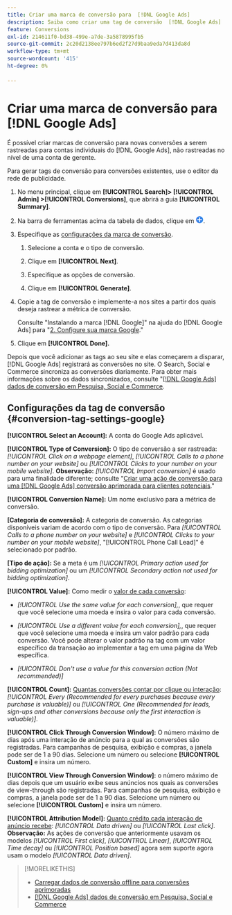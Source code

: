 ```yaml
---
title: Criar uma marca de conversão para  [!DNL Google Ads]
description: Saiba como criar uma tag de conversão  [!DNL Google Ads] .
feature: Conversions
exl-id: 214611f0-bd38-499e-a7de-3a5878995fb5
source-git-commit: 2c20d2138ee797b6ed2f27d9baa9eda7d413da8d
workflow-type: tm+mt
source-wordcount: '415'
ht-degree: 0%

---
```


# Criar uma marca de conversão para [!DNL Google Ads]

É possível criar marcas de conversão para novas conversões a serem rastreadas para contas individuais do [!DNL Google Ads], não rastreadas no nível de uma conta de gerente.

Para gerar tags de conversão para conversões existentes, use o editor da rede de publicidade.

1. No menu principal, clique em **[!UICONTROL Search]> [!UICONTROL Admin] >[!UICONTROL Conversions]**, que abrirá a guia **[!UICONTROL Summary]**.

1. Na barra de ferramentas acima da tabela de dados, clique em ![Criar](/help/search-social-commerce/assets/add.png "Criar").

1. Especifique as [configurações da marca de conversão](#conversion-tag-settings-google).

   1. Selecione a conta e o tipo de conversão.

   1. Clique em **[!UICONTROL Next]**.

   1. Especifique as opções de conversão.

   1. Clique em **[!UICONTROL Generate]**.

1. Copie a tag de conversão e implemente-a nos sites a partir dos quais deseja rastrear a métrica de conversão.

   Consulte &quot;Instalando a marca [!DNL Google]&quot; na ajuda do [!DNL Google Ads] para &quot;[2. Configure sua marca Google](https://support.google.com/google-ads/answer/12215519).&quot;

1. Clique em **[!UICONTROL Done].**

Depois que você adicionar as tags ao seu site e elas começarem a disparar, [!DNL Google Ads] registrará as conversões no site. O Search, Social e Commerce sincroniza as conversões diariamente. Para obter mais informações sobre os dados sincronizados, consulte &quot;[[!DNL Google Ads] dados de conversão em Pesquisa, Social e Commerce](/help/search-social-commerce/campaign-management/introduction/google-conversion-data.md).

## Configurações da tag de conversão {#conversion-tag-settings-google}

**[!UICONTROL Select an Account]:** A conta do Google Ads aplicável.

**[!UICONTROL Type of Conversion]:** O tipo de conversão a ser rastreada: *[!UICONTROL Click on a webpage element]*, *[!UICONTROL Calls to a phone number on your website]* ou *[!UICONTROL Clicks to your number on your mobile website]*. **Observação:** *[!UICONTROL Import conversion]* é usado para uma finalidade diferente; consulte &quot;[Criar uma ação de conversão para uma [!DNL Google Ads] conversão aprimorada para clientes potenciais](/help/search-social-commerce/admin/conversion-metrics/conversion-action-google.md).&quot;

**[!UICONTROL Conversion Name]:** Um nome exclusivo para a métrica de conversão.

**\[Categoria de conversão\]:** A categoria de conversão. As categorias disponíveis variam de acordo com o tipo de conversão. Para *[!UICONTROL Calls to a phone number on your website]* e *[!UICONTROL Clicks to your number on your mobile website]*, &quot;[!UICONTROL Phone Call Lead]&quot; é selecionado por padrão.

**\[Tipo de ação\]:** Se a meta é um *[!UICONTROL Primary action used for bidding optimization]* ou um *[!UICONTROL Secondary action not used for bidding optimization]*.

**[!UICONTROL Value]:** Como medir o [valor de cada conversão](https://support.google.com/google-ads/answer/3419241):

* *[!UICONTROL Use the same value for each conversion],*, que requer que você selecione uma moeda e insira o valor para cada conversão.

* *[!UICONTROL Use a different value for each conversion],*, que requer que você selecione uma moeda e insira um valor padrão para cada conversão. Você pode alterar o valor padrão na tag com um valor específico da transação ao implementar a tag em uma página da Web específica.

* *[!UICONTROL Don't use a value for this conversion action (Not recommended)]*

**[!UICONTROL Count]:** [Quantas conversões contar por clique ou interação](https://support.google.com/google-ads/answer/3438531): *[!UICONTROL Every (Recommended for every purchases because every purchase is valuable)]* ou *[!UICONTROL One (Recommended for leads, sign-ups and other conversions because only the first interaction is valuable)]*.

**[!UICONTROL Click Through Conversion Window]:** O número máximo de dias após uma interação de anúncio para a qual as conversões são registradas. Para campanhas de pesquisa, exibição e compras, a janela pode ser de 1 a 90 dias. Selecione um número ou selecione **[!UICONTROL Custom]** e insira um número.

**[!UICONTROL View Through Conversion Window]:** o número máximo de dias depois que um usuário exibe seus anúncios nos quais as conversões de view-through são registradas. Para campanhas de pesquisa, exibição e compras, a janela pode ser de 1 a 90 dias. Selecione um número ou selecione **[!UICONTROL Custom]** e insira um número.

**[!UICONTROL Attribution Model]:** [Quanto crédito cada interação de anúncio recebe](https://support.google.com/google-ads/answer/6259715?sjid=8211249329930775138): *[!UICONTROL Data driven]* ou *[!UICONTROL Last click]*. **Observação:** As ações de conversão que anteriormente usavam os modelos *[!UICONTROL First click]*, *[!UICONTROL Linear]*, *[!UICONTROL Time decay]* ou *[!UICONTROL Position based]* agora sem suporte agora usam o modelo *[!UICONTROL Data driven]*.

>[!MORELIKETHIS]
>
>* [Carregar dados de conversão offline para conversões aprimoradas](/help/search-social-commerce/admin/conversion-metrics/upload-data-offline-conversions.md)
>* [[!DNL Google Ads] dados de conversão em Pesquisa, Social e Commerce](/help/search-social-commerce/campaign-management/introduction/google-conversion-data.md)

